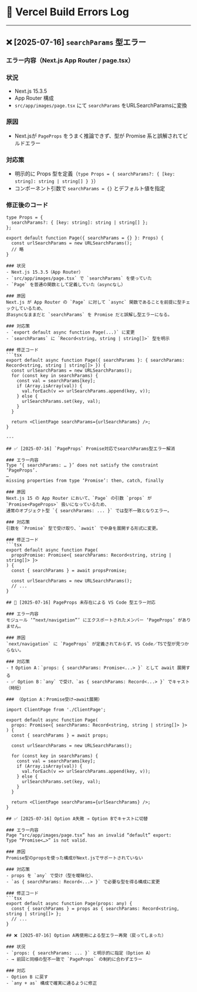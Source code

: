 # 🔧 Vercel Build Errors Log
---

## ❌ [2025-07-16] `searchParams` 型エラー

### エラー内容（Next.js App Router / page.tsx）

### 状況
- Next.js 15.3.5
- App Router 構成
- `src/app/images/page.tsx` にて `searchParams` をURLSearchParamsに変換

### 原因
- Next.jsが `PageProps` をうまく推論できず、型が Promise 系と誤解されてビルドエラー

### 対応策
- 明示的に Props 型を定義（`type Props = { searchParams?: { [key: string]: string | string[] } }`）
- コンポーネント引数で `searchParams = {}` とデフォルト値を指定

### 修正後のコード
```tsx
type Props = {
  searchParams?: { [key: string]: string | string[] };
};

export default function Page({ searchParams = {} }: Props) {
  const urlSearchParams = new URLSearchParams();
  // 略
}

### 状況
- Next.js 15.3.5（App Router）
- `src/app/images/page.tsx` で `searchParams` を使っていた
- `Page` を普通の関数として定義していた（asyncなし）

### 原因
Next.js が App Router の `Page` に対して `async` 関数であることを前提に型チェックしているため、  
非asyncなままだと `searchParams` を Promise だと誤解し型エラーになる。

### 対応策
- `export default async function Page(...)` に変更
- `searchParams` に `Record<string, string | string[]>` 型を明示

### 修正コード
```tsx
export default async function Page({ searchParams }: { searchParams: Record<string, string | string[]> }) {
  const urlSearchParams = new URLSearchParams();
  for (const key in searchParams) {
    const val = searchParams[key];
    if (Array.isArray(val)) {
      val.forEach(v => urlSearchParams.append(key, v));
    } else {
      urlSearchParams.set(key, val);
    }
  }

  return <ClientPage searchParams={urlSearchParams} />;
}

---

## ✅ [2025-07-16] `PageProps` Promise対応でsearchParams型エラー解消

### エラー内容
Type ‘{ searchParams: … }’ does not satisfy the constraint ‘PageProps’.
…
missing properties from type ‘Promise’: then, catch, finally

### 原因
Next.js 15 の App Router において、`Page` の引数 `props` が `Promise<PageProps>` 扱いになっているため、  
通常のオブジェクト型 `{ searchParams: ... }` では型不一致となりエラー。

### 対応策
引数を `Promise` 型で受け取り、`await` で中身を展開する形式に変更。

### 修正コード
```tsx
export default async function Page(
  propsPromise: Promise<{ searchParams: Record<string, string | string[]> }>
) {
  const { searchParams } = await propsPromise;

  const urlSearchParams = new URLSearchParams();
  // ...
}

## 🔁 [2025-07-16] PageProps 未存在による VS Code 型エラー対応

### エラー内容
モジュール ‘“next/navigation”’ にエクスポートされたメンバー ‘PageProps’ がありません。

### 原因
`next/navigation` に `PageProps` が定義されておらず、VS Code／TSで型が見つからない。

### 対応策
- ❗ Option A：`props: { searchParams: Promise<...> }` として await 展開する
- ✅ Option B：`any` で受け、`as { searchParams: Record<...> }` でキャスト（時短）

### （Option A：Promise受け→await展開）

import ClientPage from './ClientPage';

export default async function Page(
  props: Promise<{ searchParams: Record<string, string | string[]> }>
) {
  const { searchParams } = await props;

  const urlSearchParams = new URLSearchParams();

  for (const key in searchParams) {
    const val = searchParams[key];
    if (Array.isArray(val)) {
      val.forEach(v => urlSearchParams.append(key, v));
    } else {
      urlSearchParams.set(key, val);
    }
  }

  return <ClientPage searchParams={urlSearchParams} />;
}

## ✅ [2025-07-16] Option A失敗 → Option Bでキャストに切替

### エラー内容
Page “src/app/images/page.tsx” has an invalid “default” export:
Type “Promise<…>” is not valid.

### 原因
Promise型のpropsを使った構成がNext.jsでサポートされていない

### 対応策
- props を `any` で受け（型を曖昧化）、
- `as { searchParams: Record<...> }` で必要な型を得る構成に変更

### 修正コード
```tsx
export default async function Page(props: any) {
  const { searchParams } = props as { searchParams: Record<string, string | string[]> };
  // ...
}

## ❌ [2025-07-16] Option A再使用による型エラー再発（戻ってしまった）

### 状況
- `props: { searchParams: ... }` と明示的に指定（Option A）
- → 前回と同様の型不一致で `PageProps` の制約に合わずエラー

### 対応
- Option B に戻す
- `any + as` 構成で確実に通るように修正